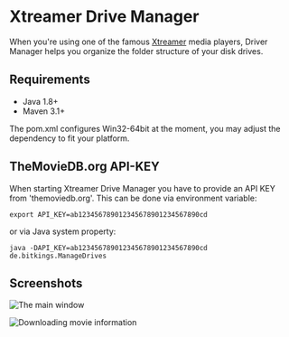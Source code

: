 
# Xtreamer Drive Manager

When you're using one of the famous [Xtreamer](http://www.xtreamer.net/) media players,
Driver Manager helps you organize the folder structure of your disk drives.

## Requirements

* Java 1.8+
* Maven 3.1+

The pom.xml configures Win32-64bit at the moment, you may adjust the dependency to fit your platform.

## TheMovieDB.org API-KEY

When starting Xtreamer Drive Manager you have to provide an API KEY from 'themoviedb.org'.
This can be done via environment variable:

````export API_KEY=ab123456789012345678901234567890cd````

or via Java system property:

````java -DAPI_KEY=ab123456789012345678901234567890cd de.bitkings.ManageDrives````

## Screenshots

![The main window](/screenshots/empty_main_window.png?raw=true)

![Downloading movie information](/screenshots/download_info_from_themoviedb.png?raw=true)
